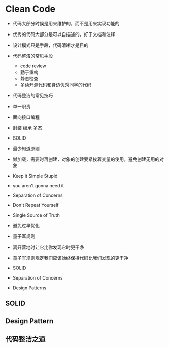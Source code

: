 # Clean Code

- 代码大部分时候是用来维护的，而不是用来实现功能的
- 优秀的代码大部分是可以自描述的，好于文档和注释
- 设计模式只是手段，代码清晰才是目的
- 代码整洁的常见手段
  - code review
  - 勤于重构
  - 静态检查
  - 多读开源代码和身边优秀同学的代码
- 代码整洁的常见技巧
- 单一职责
- 面向接口编程
- 封装 继承 多态
- SOLID
- 最少知道原则
- 懒加载，需要时再创建，对象的创建要紧挨着变量的使用，避免创建无用的对象

- Keep it Simple Stupid
- you aren't gonna need it
- Separation of Concerns
- Don't Repeat Yourself
- Single Source of Truth
- 避免过早优化
- 童子军规则
 - 离开营地时让它比你发现它时更干净
 - 童子军规则规定我们应该始终保持代码比我们发现的更干净

- SOLID
- Separation of Concerns
- Design Patterns

## SOLID

## Design Pattern

## 代码整洁之道
